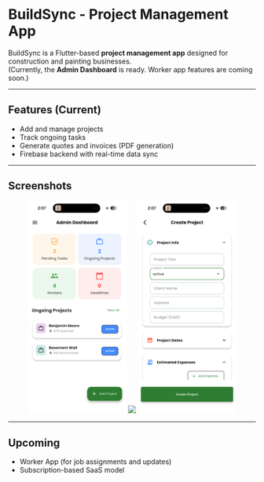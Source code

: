 # BuildSync - Project Management App

BuildSync is a Flutter-based **project management app** designed for construction and painting businesses.  
(Currently, the **Admin Dashboard** is ready. Worker app features are coming soon.)

---

## Features (Current)
- Add and manage projects
- Track ongoing tasks
- Generate quotes and invoices (PDF generation)
- Firebase backend with real-time data sync

---

## Screenshots
<p align="center">
  <img src="docs/screenshots/dashboard.png" width="200" />
  <img src="docs/screenshots/project_list.png" width="200" />
  <img src="docs/screenshots/add_project.png" width="200" />
</p>

---

## Upcoming
- Worker App (for job assignments and updates)
- Subscription-based SaaS model